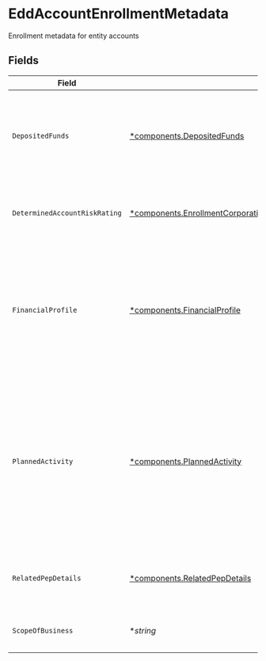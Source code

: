 # EddAccountEnrollmentMetadata

Enrollment metadata for entity accounts


## Fields

| Field                                                                                                                                                                                | Type                                                                                                                                                                                 | Required                                                                                                                                                                             | Description                                                                                                                                                                          | Example                                                                                                                                                                              |
| ------------------------------------------------------------------------------------------------------------------------------------------------------------------------------------ | ------------------------------------------------------------------------------------------------------------------------------------------------------------------------------------ | ------------------------------------------------------------------------------------------------------------------------------------------------------------------------------------ | ------------------------------------------------------------------------------------------------------------------------------------------------------------------------------------ | ------------------------------------------------------------------------------------------------------------------------------------------------------------------------------------ |
| `DepositedFunds`                                                                                                                                                                     | [*components.DepositedFunds](../../models/components/depositedfunds.md)                                                                                                              | :heavy_minus_sign:                                                                                                                                                                   | The initial amount of money placed into the account by the customer upon or after the account's establishment.                                                                       |                                                                                                                                                                                      |
| `DeterminedAccountRiskRating`                                                                                                                                                        | [*components.EnrollmentCorporationEnrollmentMetadataDeterminedAccountRiskRating](../../models/components/enrollmentcorporationenrollmentmetadatadeterminedaccountriskrating.md)      | :heavy_minus_sign:                                                                                                                                                                   | The client determined account risk rating of the entity customer                                                                                                                     | HIGH                                                                                                                                                                                 |
| `FinancialProfile`                                                                                                                                                                   | [*components.FinancialProfile](../../models/components/financialprofile.md)                                                                                                          | :heavy_minus_sign:                                                                                                                                                                   | Disclosure of the account owner's financial relationships and source of brokerage funds; facilitates the creation of the overall customer risk profile                               |                                                                                                                                                                                      |
| `PlannedActivity`                                                                                                                                                                    | [*components.PlannedActivity](../../models/components/plannedactivity.md)                                                                                                            | :heavy_minus_sign:                                                                                                                                                                   | Details the customer's intended trading and banking-related activities at the time of account application; informs risk checks and forms a baseline for anomalous activity detection |                                                                                                                                                                                      |
| `RelatedPepDetails`                                                                                                                                                                  | [*components.RelatedPepDetails](../../models/components/relatedpepdetails.md)                                                                                                        | :heavy_minus_sign:                                                                                                                                                                   | Information about the related politically exposed persons                                                                                                                            |                                                                                                                                                                                      |
| `ScopeOfBusiness`                                                                                                                                                                    | **string*                                                                                                                                                                            | :heavy_minus_sign:                                                                                                                                                                   | The scope of the business for the entity customer                                                                                                                                    | Financial Services                                                                                                                                                                   |